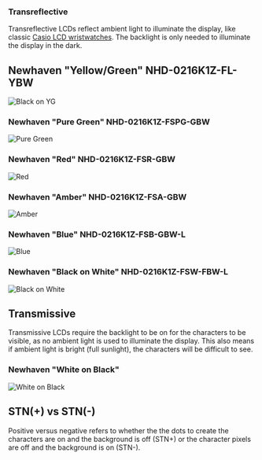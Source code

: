 ### Transreflective
Transreflective LCDs reflect ambient light to illuminate the display, like classic [Casio LCD wristwatches](https://www.amazon.com/dp/B000GAYQKY?tag=httpcapnbrnet-20&camp=0&creative=0&linkCode=as4&creativeASIN=B000GAYQKY&adid=03N3JA35NT3Z7QX3XCC3&). The backlight is only needed to illuminate the display in the dark.

## Newhaven "Yellow/Green" NHD-0216K1Z-FL-YBW
![Black on YG](https://lh5.googleusercontent.com/-iOriz6yXjyM/VOvYTtD7PcI/AAAAAAAAENg/TX-VzYk-v84/s400/IMG_0597.JPG)

### Newhaven "Pure Green" NHD-0216K1Z-FSPG-GBW
![Pure Green](https://lh4.googleusercontent.com/-6DNMW4xfi8g/Ut1GqVhtA3I/AAAAAAAABtI/K9GftFTba-E/s400/IMG_1931.JPG)

### Newhaven "Red" NHD-0216K1Z-FSR-GBW
![Red](https://lh4.googleusercontent.com/-JMO_ZoXf7ho/Ut1Gq4Cn45I/AAAAAAAABtM/kLnCSaAhnCU/s400/IMG_1928.JPG)

### Newhaven "Amber" NHD-0216K1Z-FSA-GBW
![Amber](https://lh3.googleusercontent.com/-8qR_hryghrg/U4z-RxnP-LI/AAAAAAAAB04/W2x_31kR-OE/s400/IMG_2098.JPG)

### Newhaven "Blue" NHD-0216K1Z-FSB-GBW-L
![Blue](https://lh3.googleusercontent.com/-xIowjmxrwkw/VX31hpT0oTI/AAAAAAAAFnY/bg2R3iY1-Ro/s400/IMG_1015.JPG)

### Newhaven "Black on White" NHD-0216K1Z-FSW-FBW-L
![Black on White](https://lh3.googleusercontent.com/-MhyxMTj-16I/UuqHDpQ-OOI/AAAAAAAABto/UiBJLDyEf1s/s800/LCD-BlackWhite.jpg)
## Transmissive
Transmissive LCDs require the backlight to be on for the characters to be visible, as no ambient light is used to illuminate the display. This also means if ambient light is bright (full sunlight), the characters will be difficult to see.

### Newhaven "White on Black"
![White on Black](https://lh4.googleusercontent.com/-x_79JlkRU0U/Tzc8yBUIEOI/AAAAAAAAApg/UR32IDNpP3g/s400/IMG_0738.JPG)

## STN(+) vs STN(-)
Positive versus negative refers to whether the the dots to create the characters are on and the background is off (STN+) or the character pixels are off and the background is on (STN-).